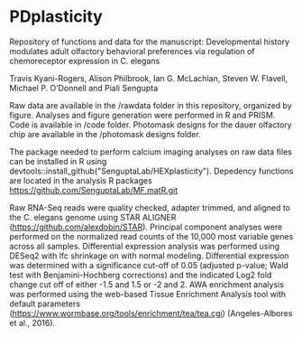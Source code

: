 # PDplasticity
Repository of functions and data for the manuscript: Developmental history modulates adult olfactory behavioral preferences via regulation of chemoreceptor expression in C. elegans

Travis Kyani-Rogers, Alison Philbrook, Ian G. McLachlan, Steven W. Flavell, Michael P. O’Donnell and Piali Sengupta

Raw data are available in the /rawdata folder in this repository, organized by figure. Analyses and figure generation were performed in R and PRISM. Code is available in /code folder. Photomask designs for the dauer olfactory chip are available in the /photomask designs folder.

The package needed to perform calcium imaging analyses on raw data files can be installed in R using devtools::install_github("SenguptaLab/HEXplasticity"). Depedency functions are located in the analysis R packages https://github.com/SenguptaLab/MF.matR.git

Raw RNA-Seq reads were quality checked, adapter trimmed, and aligned to the C. elegans genome using STAR ALIGNER (https://github.com/alexdobin/STAR). Principal component analyses were performed on the normalized read counts of the 10,000 most variable genes across all samples. Differential expression analysis was performed using DESeq2 with lfc shrinkage on with normal modeling. Differential expression was determined with a significance cut-off of 0.05 (adjusted p-value; Wald test with Benjamini-Hochberg corrections) and the indicated Log2 fold change cut off of either -1.5 and 1.5 or -2 and  2. AWA enrichment analysis was performed using the web-based Tissue Enrichment Analysis tool with default parameters (https://www.wormbase.org/tools/enrichment/tea/tea.cgi) (Angeles-Albores et al., 2016).
